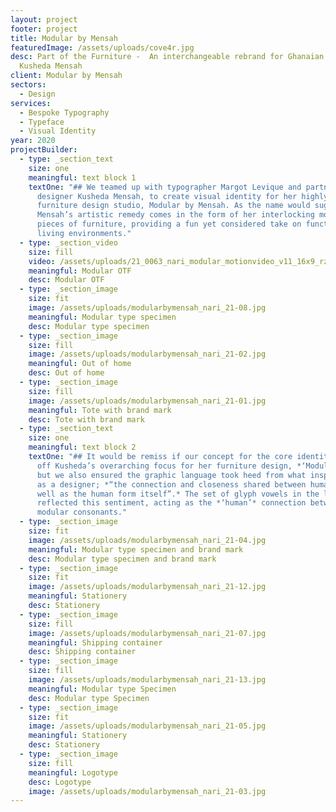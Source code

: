 ```yaml
---
layout: project
footer: project
title: Modular by Mensah
featuredImage: /assets/uploads/cove4r.jpg
desc: Part of the Furniture -  An interchangeable rebrand for Ghanaian designer
  Kusheda Mensah
client: Modular by Mensah
sectors:
  - Design
services:
  - Bespoke Typography
  - Typeface
  - Visual Identity
year: 2020
projectBuilder:
  - type: _section_text
    size: one
    meaningful: text block 1
    textOne: "## We teamed up with typographer Margot Levique and partnered with
      designer Kusheda Mensah, to create visual identity for her highly revered
      furniture design studio, Modular by Mensah. As the name would suggest,
      Mensah’s artistic remedy comes in the form of her interlocking modular
      pieces of furniture, providing a fun yet considered take on functional
      living environments."
  - type: _section_video
    size: fill
    video: /assets/uploads/21_0063_nari_modular_motionvideo_v11_16x9_rz-1-.mp4
    meaningful: Modular OTF
    desc: Modular OTF
  - type: _section_image
    size: fit
    image: /assets/uploads/modularbymensah_nari_21-08.jpg
    meaningful: Modular type specimen
    desc: Modular type specimen
  - type: _section_image
    size: fill
    image: /assets/uploads/modularbymensah_nari_21-02.jpg
    meaningful: Out of home
    desc: Out of home
  - type: _section_image
    size: fill
    image: /assets/uploads/modularbymensah_nari_21-01.jpg
    meaningful: Tote with brand mark
    desc: Tote with brand mark
  - type: _section_text
    size: one
    meaningful: text block 2
    textOne: "## It would be remiss if our concept for the core identity didn't riff
      off Kusheda’s overarching focus for her furniture design, *‘Modularity’*
      but we also ensured the graphic language took heed from what inspired her
      as a designer; *“the connection and closeness shared between humans, as
      well as the human form itself”.* The set of glyph vowels in the logotype
      reflected this sentiment, acting as the *‘human’* connection between the
      modular consonants."
  - type: _section_image
    size: fit
    image: /assets/uploads/modularbymensah_nari_21-04.jpg
    meaningful: Modular type specimen and brand mark
    desc: Modular type specimen and brand mark
  - type: _section_image
    size: fit
    image: /assets/uploads/modularbymensah_nari_21-12.jpg
    meaningful: Stationery
    desc: Stationery
  - type: _section_image
    size: fill
    image: /assets/uploads/modularbymensah_nari_21-07.jpg
    meaningful: Shipping container
    desc: Shipping container
  - type: _section_image
    size: fill
    image: /assets/uploads/modularbymensah_nari_21-13.jpg
    meaningful: Modular type Specimen
    desc: Modular type Specimen
  - type: _section_image
    size: fit
    image: /assets/uploads/modularbymensah_nari_21-05.jpg
    meaningful: Stationery
    desc: Stationery
  - type: _section_image
    size: fill
    meaningful: Logotype
    desc: Logotype
    image: /assets/uploads/modularbymensah_nari_21-03.jpg
---
```

